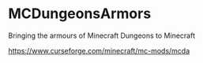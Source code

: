 # MCDungeonsArmors
Bringing the armours of Minecraft Dungeons to Minecraft

https://www.curseforge.com/minecraft/mc-mods/mcda
